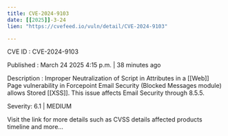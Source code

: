 ```yaml
---
title: CVE-2024-9103
date: [[2025]]-3-24
lien: "https://cvefeed.io/vuln/detail/CVE-2024-9103"

---
```


CVE ID : CVE-2024-9103

Published :  March 24
2025
4:15 p.m. | 38 minutes ago

Description : Improper Neutralization of Script in Attributes in a [[Web]] Page vulnerability in Forcepoint Email Security (Blocked Messages module) allows Stored [[XSS]].
This issue affects Email Security through 8.5.5.

Severity: 6.1 | MEDIUM

Visit the link for more details
such as CVSS details
affected products
timeline
and more...
